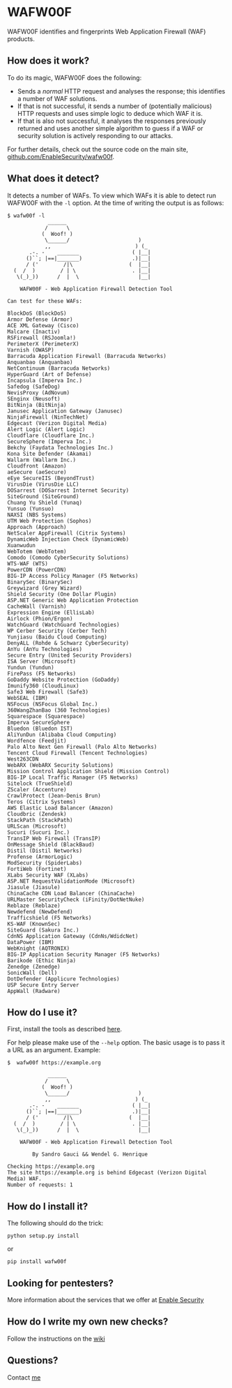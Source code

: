 # WAFW00F

WAFW00F identifies and fingerprints Web Application Firewall (WAF) products.

## How does it work?

To do its magic, WAFW00F does the following:

- Sends a _normal_ HTTP request and analyses the response; this identifies a
  number of WAF solutions.
- If that is not successful, it sends a number of (potentially malicious) HTTP
  requests and uses simple logic to deduce which WAF it is.
- If that is also not successful, it analyses the responses previously
  returned and uses another simple algorithm to guess if a WAF or security
  solution is actively responding to our attacks.

For further details, check out the source code on the main site,
[github.com/EnableSecurity/wafw00f](https://github.com/EnableSecurity/wafw00f).

## What does it detect?

It detects a number of WAFs. To view which WAFs it is able to detect run
WAFW00F with the `-l` option. At the time of writing the output is as follows:

    $ wafw00f -l
                 ______
                /      \
               (  Woof! )
                \______/                      )
                ,,                           ) (_
           .-. -    _______                 ( |__|
          ()``; |==|_______)                .)|__|
          / ('        /|\                  (  |__|
      (  /  )        / | \                  . |__|
       \(_)_))      /  |  \                   |__|

        WAFW00F - Web Application Firewall Detection Tool

    Can test for these WAFs:

    BlockDoS (BlockDoS)
    Armor Defense (Armor)
    ACE XML Gateway (Cisco)
    Malcare (Inactiv)
    RSFirewall (RSJoomla!)
    PerimeterX (PerimeterX)
    Varnish (OWASP)
    Barracuda Application Firewall (Barracuda Networks)
    Anquanbao (Anquanbao)
    NetContinuum (Barracuda Networks)
    HyperGuard (Art of Defense)
    Incapsula (Imperva Inc.)
    Safedog (SafeDog)
    NevisProxy (AdNovum)
    SEnginx (Neusoft)
    BitNinja (BitNinja)
    Janusec Application Gateway (Janusec)
    NinjaFirewall (NinTechNet)
    Edgecast (Verizon Digital Media)
    Alert Logic (Alert Logic)
    Cloudflare (Cloudflare Inc.)
    SecureSphere (Imperva Inc.)
    Bekchy (Faydata Technologies Inc.)
    Kona Site Defender (Akamai)
    Wallarm (Wallarm Inc.)
    Cloudfront (Amazon)
    aeSecure (aeSecure)
    eEye SecureIIS (BeyondTrust)
    VirusDie (VirusDie LLC)
    DOSarrest (DOSarrest Internet Security)
    SiteGround (SiteGround)
    Chuang Yu Shield (Yunaq)
    Yunsuo (Yunsuo)
    NAXSI (NBS Systems)
    UTM Web Protection (Sophos)
    Approach (Approach)
    NetScaler AppFirewall (Citrix Systems)
    DynamicWeb Injection Check (DynamicWeb)
    Xuanwudun
    WebTotem (WebTotem)
    Comodo (Comodo CyberSecurity Solutions)
    WTS-WAF (WTS)
    PowerCDN (PowerCDN)
    BIG-IP Access Policy Manager (F5 Networks)
    BinarySec (BinarySec)
    Greywizard (Grey Wizard)
    Shield Security (One Dollar Plugin)
    ASP.NET Generic Web Application Protection
    CacheWall (Varnish)
    Expression Engine (EllisLab)
    Airlock (Phion/Ergon)
    WatchGuard (WatchGuard Technologies)
    WP Cerber Security (Cerber Tech)
    Yunjiasu (Baidu Cloud Computing)
    DenyALL (Rohde & Schwarz CyberSecurity)
    AnYu (AnYu Technologies)
    Secure Entry (United Security Providers)
    ISA Server (Microsoft)
    Yundun (Yundun)
    FirePass (F5 Networks)
    GoDaddy Website Protection (GoDaddy)
    Imunify360 (CloudLinux)
    Safe3 Web Firewall (Safe3)
    WebSEAL (IBM)
    NSFocus (NSFocus Global Inc.)
    360WangZhanBao (360 Technologies)
    Squarespace (Squarespace)
    Imperva SecureSphere
    Bluedon (Bluedon IST)
    AliYunDun (Alibaba Cloud Computing)
    Wordfence (Feedjit)
    Palo Alto Next Gen Firewall (Palo Alto Networks)
    Tencent Cloud Firewall (Tencent Technologies)
    West263CDN
    WebARX (WebARX Security Solutions)
    Mission Control Application Shield (Mission Control)
    BIG-IP Local Traffic Manager (F5 Networks)
    Sitelock (TrueShield)
    ZScaler (Accenture)
    CrawlProtect (Jean-Denis Brun)
    Teros (Citrix Systems)
    AWS Elastic Load Balancer (Amazon)
    Cloudbric (Zendesk)
    StackPath (StackPath)
    URLScan (Microsoft)
    Sucuri (Sucuri Inc.)
    TransIP Web Firewall (TransIP)
    OnMessage Shield (BlackBaud)
    Distil (Distil Networks)
    Profense (ArmorLogic)
    ModSecurity (SpiderLabs)
    FortiWeb (Fortinet)
    XLabs Security WAF (XLabs)
    ASP.NET RequestValidationMode (Microsoft)
    Jiasule (Jiasule)
    ChinaCache CDN Load Balancer (ChinaCache)
    URLMaster SecurityCheck (iFinity/DotNetNuke)
    Reblaze (Reblaze)
    Newdefend (NewDefend)
    Trafficshield (F5 Networks)
    KS-WAF (KnownSec)
    SiteGuard (Sakura Inc.)
    CdnNS Application Gateway (CdnNs/WdidcNet)
    DataPower (IBM)
    WebKnight (AQTRONIX)
    BIG-IP Application Security Manager (F5 Networks)
    Barikode (Ethic Ninja)
    Zenedge (Zenedge)
    SonicWall (Dell)
    DotDefender (Applicure Technologies)
    USP Secure Entry Server
    AppWall (Radware)

## How do I use it?

First, install the tools as described [here](#how-do-i-install-it).

For help please make use of the `--help` option. The basic usage is to pass it
a URL as an argument. Example:

    $  wafw00f https://example.org

                 ______
                /      \
               (  Woof! )
                \______/                      )
                ,,                           ) (_
           .-. -    _______                 ( |__|
          ()``; |==|_______)                .)|__|
          / ('        /|\                  (  |__|
      (  /  )        / | \                  . |__|
       \(_)_))      /  |  \                   |__|

        WAFW00F - Web Application Firewall Detection Tool

            By Sandro Gauci && Wendel G. Henrique

    Checking https://example.org
    The site https://example.org is behind Edgecast (Verizon Digital Media) WAF.
    Number of requests: 1


## How do I install it?

The following should do the trick:

    python setup.py install

or

    pip install wafw00f

## Looking for pentesters?

More information about the services that we offer at [Enable Security](http://enablesecurity.com/)

## How do I write my own new checks?

Follow the instructions on the [wiki](https://github.com/EnableSecurity/wafw00f/wiki/How-to-write-new-WAF-checks)

## Questions?

Contact [me](mailto:sandro@enablesecurity.com)

